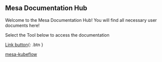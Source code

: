 ## Mesa Documentation Hub

Welcome to the Mesa Documentation Hub! You will find all necessary user documents here! 

Select the Tool below to access the documentation 

[Link button](brtdevkithome.md){: .btn  }

[mesa-kubeflow](kubeflowhome.md)

